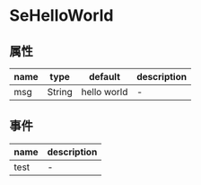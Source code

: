 # SeHelloWorld

## 属性

| name | type | default | description |
|---|---|---|---|
| msg | String | hello world | - |

## 事件

| name | description |
|---|---|
| test | - |
